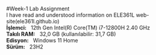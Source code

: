 #Week-1 Lab Assignment  
I have read and understood information on ELE361L web-site(ele361l.github.io)  
**İşlemci:**&nbsp;     &nbsp;12th Gen Intel(R) Core(TM) i7-12800H 2.40 GHz  
**Takılı RAM:**&nbsp;  &nbsp;32,0 GB (kullanılabilir: 31,7 GB)  
**Edisyon:**&nbsp;     &nbsp;Windows 11 Home   
**Sürüm:**&nbsp;       &nbsp;23H2  

